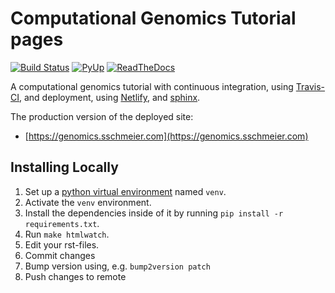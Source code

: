 # Computational Genomics Tutorial pages

[![Build Status](https://travis-ci.org/sschmeier/genomics.svg?branch=master)](https://travis-ci.org/sschmeier/genomics) [![PyUp](https://pyup.io/repos/github/sschmeier/genomics/shield.svg)](https://pyup.io/repos/github/sschmeier/genomics/) [![ReadTheDocs](https://readthedocs.org/projects/genomics/badge/?version=latest)](https://genomics.readthedocs.io/en/latest/?badge=latest)

A computational genomics tutorial with continuous integration, using [Travis-CI](https://travis-ci.org/),
and deployment, using [Netlify](https://www.netlify.com/), and [sphinx](http://www.sphinx-doc.org/).

The production version of the deployed site: 
 - [https://genomics.sschmeier.com](https://genomics.sschmeier.com)

## Installing Locally

1. Set up a [python virtual environment](https://packaging.python.org/guides/installing-using-pip-and-virtualenv/)
   named `venv`.
2. Activate the `venv` environment.
3. Install the dependencies inside of it by running  `pip install -r
   requirements.txt`.
4. Run `make htmlwatch`.
5. Edit your rst-files.
6. Commit changes
7. Bump version using, e.g. `bump2version patch`
8. Push changes to remote
